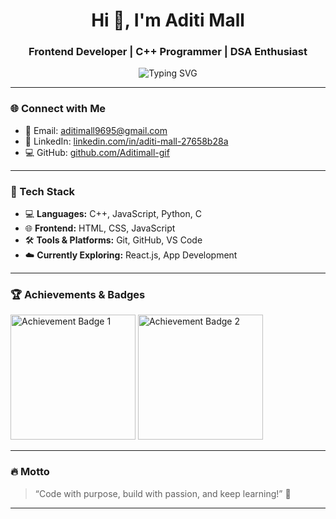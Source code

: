 <h1 align="center">Hi 👋, I'm Aditi Mall</h1>
<h3 align="center">Frontend Developer | C++ Programmer | DSA Enthusiast</h3>

<p align="center">
  <img src="https://readme-typing-svg.demolab.com?font=Fira+Code&size=22&pause=1000&color=00BFFF&width=435&lines=Passionate+Frontend+Developer;C%2B%2B+%26+DSA+Practitioner;Exploring+Web+Development;Always+Learning+%F0%9F%92%AB" alt="Typing SVG" />
</p>

---

### 🌐 Connect with Me

- 📧 Email: [aditimall9695@gmail.com](mailto:aditimall9695@gmail.com)  
- 💼 LinkedIn: [linkedin.com/in/aditi-mall-27658b28a](https://www.linkedin.com/in/aditi-mall-27658b28a)  
- 💻 GitHub: [github.com/Aditimall-gif](https://github.com/Aditimall-gif)  

---

### 🚀 Tech Stack

- 💻 **Languages:** C++, JavaScript, Python, C  
- 🌐 **Frontend:** HTML, CSS, JavaScript  
- 🛠️ **Tools & Platforms:** Git, GitHub, VS Code  
- ☁️ **Currently Exploring:** React.js, App Development  

---

### 🏆 Achievements & Badges

<img src="https://github.com/user-attachments/assets/c20dd437-d297-4275-9ca8-b34fe9bdcc6e" alt="Achievement Badge 1" width="200"/>  
<img src="https://github.com/user-attachments/assets/f0f8a9d9-4fa4-4af4-b871-84f7c7272852" alt="Achievement Badge 2" width="200"/>  

---

### 🔥 Motto

> “Code with purpose, build with passion, and keep learning!” 💪

---
